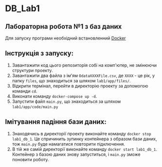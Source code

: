 # DB_Lab1
## Лабораторна робота №1 з баз даних

Для запуску програми необхідний встановленний [Docker](https://www.docker.com)

## Інструкція з запуску:
1. Завантажити код цього репозиторія собі на комп'ютер, не змінюючи структури проекту.
2. Завантажити два файла з ім'ям `OdataXXXXFile.csv`, де `XXXX` - це рік, у папку `files`, що знаходиться за шляхом `lab1/app/files/`.
3. Відкрити термінал, перейти в директорію проекту за допомогою команди `cd`.
4. Виконати команду `docker-compose up -d`.
5. Запустити файл `main.py`, що знаходиться за шляхом `lab1/app/code/main.py`

## Імітування падіння бази даних:
1. Знаходячись в директорії проекту виконайте команду `docker stop lab1_db_1`. 
Це спричинить зупинку контейнера з образом бази даних, тож `main.py` буде намагатися повторити підключення.
2. В тій же самій директорії виконайте команду `docker start lab1_db_1`.
Контейнер з базою даних знову запуститься, і `main.py` зможе поновити роботу.
